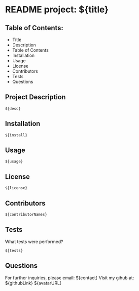 # README project: \${title}

## Table of Contents:

- Title
- Description
- Table of Contents
- Installation
- Usage
- License
- Contributors
- Tests
- Questions

## Project Description

```
${desc}
```

## Installation

```
${install}
```

## Usage

```
${usage}
```

## License

```
${license}
```

## Contributors

```
${contributorNames}
```

## Tests

What tests were performed?

```
${tests}
```

## Questions

For further inquiries, please email: ${contact}
Visit my gihub at: ${githubLink}
\${avatarURL}
